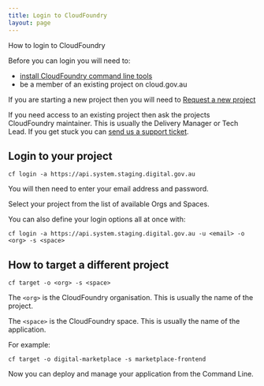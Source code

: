 ```yaml
---
title: Login to CloudFoundry
layout: page
---
```


<p class="abstract"> How to login to CloudFoundry</p>

<div class="callout">
<p>Before you can login you will need to:</p>
<ul>
<li><a href="/getting_started/install_cli/">install CloudFoundry command line tools</a></li>
<li>be a member of an existing project on cloud.gov.au</li>
</ul>

</div>

If you are starting a new project then you will need to [Request a new project](/getting_started/request_access/#start-a-new-project)

If you need access to an existing project then ask the projects CloudFoundry maintainer. This is usually the Delivery Manager or Tech Lead. If you get stuck you can [send us a support ticket](mailto:support@cloud.gov.au).

## Login to your project

```
cf login -a https://api.system.staging.digital.gov.au
```

You will then need to enter your email address and password.

Select your project from the list of available Orgs and Spaces.

You can also define your login options all at once with:

```
cf login -a https://api.system.staging.digital.gov.au -u <email> -o <org> -s <space>
```

## How to target a different project

```
cf target -o <org> -s <space>
```

The `<org>` is the CloudFoundry organisation. This is usually the name of the project.

The `<space>` is the CloudFoundry space. This is usually the name of the application.

For example:

```
cf target -o digital-marketplace -s marketplace-frontend
```

Now you can deploy and manage your application from the Command Line.
